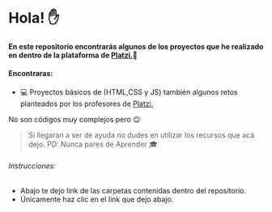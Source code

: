 # Hola! :raised_hand:


#### En este repositorio encontrarás algunos de los proyectos que he realizado en dentro de la plataforma de [Platzi.](https://platzi.com/):green_heart:








#### Encontraras:
* :computer: Proyectos básicos de (HTML,CSS y JS) también algunos retos planteados por los profesores de [Platzi.](https://platzi.com/)


No son códigos muy complejos pero :wink:
> Si llegaran a ser de ayuda no dudes en utilizar los recursos que acá dejo.
PD: Nunca pares de Aprender :mortar_board:

###### Instrucciones:
* Abajo te dejo link de las carpetas contenidas dentro del repositorio.
* Únicamente haz clic en el link que dejo abajo.
